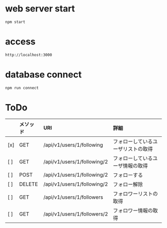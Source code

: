 # web server start
```
npm start
```

# access
```
http://localhost:3000
```

# database connect
```
npm run connect
```

# ToDo
||メソッド|URI|詳細|
|:--|:--|:--|:--|
|[x]|GET|/api/v1/users/1/following|フォローしているユーザリストの取得|
|[ ]|GET|/api/v1/users/1/following/2|フォローしているユーザ情報の取得|
|[ ]|POST|/api/v1/users/1/following/2|フォローする|
|[ ]|DELETE|/api/v1/users/1/following/2|フォロー解除|
|[ ]|GET|/api/v1/users/1/followers|フォロワーリストの取得|
|[ ]|GET|/api/v1/users/1/followers/2|フォロワー情報の取得|
